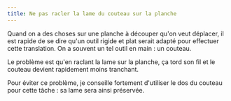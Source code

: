 ```yaml
---
title: Ne pas racler la lame du couteau sur la planche
---
```


Quand on a des choses sur une planche à découper qu'on veut déplacer, il est rapide de se dire qu'un outil rigide et plat serait adapté pour effectuer cette translation. On a souvent un tel outil en main : un couteau.

Le problème est qu'en raclant la lame sur la planche, ça tord son fil et le couteau devient rapidement moins tranchant.

Pour éviter ce problème, je conseille fortement d'utiliser le dos du couteau pour cette tâche : sa lame sera ainsi préservée.
